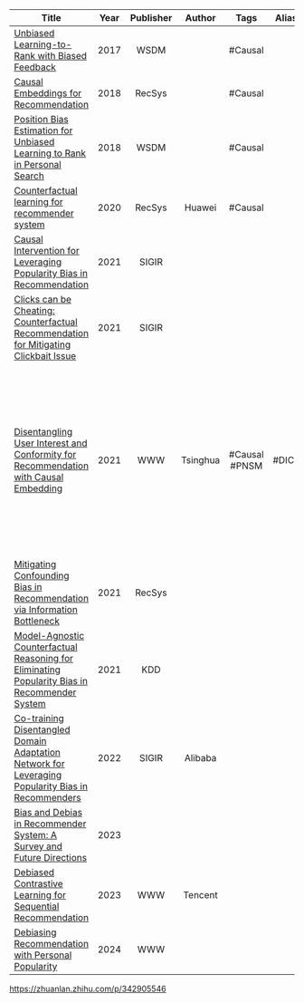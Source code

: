 
| Title                                                                                                                                                                                                                                            | Year | Publisher |  Author  |     Tags      | Alias | Score | IsRead |                                                             Notes                                                              | Remarks                                                                            |
| ------------------------------------------------------------------------------------------------------------------------------------------------------------------------------------------------------------------------------------------------ | :--: | :-------: | :------: | :-----------: | :---: | :---: | :----: | :----------------------------------------------------------------------------------------------------------------------------: | ---------------------------------------------------------------------------------- |
| [Unbiased Learning-to-Rank with Biased Feedback]([2017]%20Unbiased%20Learning-to-Rank%20with%20Biased%20Feedback.pdf)                                                                                                                            | 2017 |   WSDM    |          |    #Causal    |       |       |   N    |                                                                                                                                |                                                                                    |
| [Causal Embeddings for Recommendation]([2018]%20Causal%20Embeddings%20for%20Recommendation.pdf)                                                                                                                                                  | 2018 |  RecSys   |          |    #Causal    |       |       |   N    |                                                                                                                                |                                                                                    |
| [Position Bias Estimation for Unbiased Learning to Rank in Personal Search]([2018]%20Position%20Bias%20Estimation%20for%20Unbiased%20Learning%20to%20Rank%20in%20Personal%20Search.pdf)                                                          | 2018 |   WSDM    |          |    #Causal    |       |       |   N    |                                                                                                                                |                                                                                    |
| [Counterfactual learning for recommender system]([2020]%20Counterfactual%20learning%20for%20recommender%20system.pdf)                                                                                                                            | 2020 |  RecSys   |  Huawei  |    #Causal    |       |       |   N    |                                                                                                                                |                                                                                    |
| [Causal Intervention for Leveraging Popularity Bias in Recommendation]([2021]%20Causal%20Intervention%20for%20Leveraging%20Popularity%20Bias%20in%20Recommendation.pdf)                                                                          | 2021 |   SIGIR   |          |               |       |       |   N    |                                                                                                                                |                                                                                    |
| [Clicks can be Cheating: Counterfactual Recommendation for Mitigating Clickbait Issue]([2021]%20Clicks%20can%20be%20Cheating%20-%20Counterfactual%20Recommendation%20for%20Mitigating%20Clickbait%20Issue.pdf)                                   | 2021 |   SIGIR   |          |               |       |       |   N    |                                                                                                                                |                                                                                    |
| [Disentangling User Interest and Conformity for Recommendation with Causal Embedding]([2021]%20Disentangling%20User%20Interest%20and%20Conformity%20for%20Recommendation%20with%20Causal%20Embedding.pdf)                                        | 2021 |    WWW    | Tsinghua | #Causal #PNSM | #DICE |  ⭐️⭐  |   Y    | [论文解读](../Study%20Notes/Disentangling%20User%20Interest%20and%20Conformity%20for%20Recommendation%20with%20Causal%20Embedding) | 1. 基于因果对撞结构，显式建模 **用户兴趣** 和 **从众性** (热门)<br>2. 通过辅助任务进行 **多目标** 和 **渐近训练**，提升推荐的效果 |
| [Mitigating Confounding Bias in Recommendation via Information Bottleneck]([2021]%20Mitigating%20Confounding%20Bias%20in%20Recommendation%20via%20Information%20Bottleneck.pdf)                                                                  | 2021 |  RecSys   |          |               |       |       |   N    |                                                                                                                                |                                                                                    |
| [Model-Agnostic Counterfactual Reasoning for Eliminating Popularity Bias in Recommender System]([2021]%20Model-Agnostic%20Counterfactual%20Reasoning%20for%20Eliminating%20Popularity%20Bias%20in%20Recommender%20System.pdf)                    | 2021 |    KDD    |          |               |       |       |   N    |                                                                                                                                |                                                                                    |
| [Co-training Disentangled Domain Adaptation Network for Leveraging Popularity Bias in Recommenders]([2022][Alibaba]%20Co-training%20Disentangled%20Domain%20Adaptation%20Network%20for%20Leveraging%20Popularity%20Bias%20in%20Recommenders.pdf) | 2022 |   SIGIR   | Alibaba  |               |       |       |   N    |                                                                                                                                |                                                                                    |
| [Bias and Debias in Recommender System: A Survey and Future Directions]([2023]%20Bias%20and%20Debias%20in%20Recommender%20System-%20A%20Survey%20and%20Future%20Directions.pdf)                                                                  | 2023 |           |          |               |       |       |   N    |                                                                                                                                |                                                                                    |
| [Debiased Contrastive Learning for Sequential Recommendation]([2023][Tencent]%20Debiased%20Contrastive%20Learning%20for%20Sequential%20Recommendation.pdf)                                                                                       | 2023 |    WWW    | Tencent  |               |       |       |   N    |                                                                                                                                |                                                                                    |
| [Debiasing Recommendation with Personal Popularity]([2024]%20Debiasing%20Recommendation%20with%20Personal%20Popularity.pdf)                                                                                                                      | 2024 |    WWW    |          |               |       |       |   N    |                                                                                                                                |                                                                                    |

https://zhuanlan.zhihu.com/p/342905546